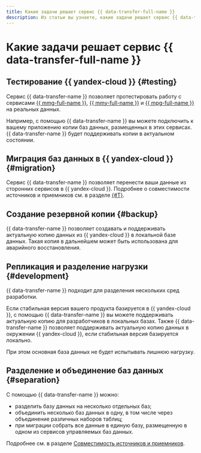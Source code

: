 ```yaml
---
title: Какие задачи решает сервис {{ data-transfer-full-name }}
description: Из статьи вы узнаете, какие задачи решает сервис {{ data-transfer-full-name }}.
---
```


# Какие задачи решает сервис {{ data-transfer-full-name }}

## Тестирование {{ yandex-cloud }} {#testing}

Сервис {{ data-transfer-name }} позволяет протестировать работу с сервисами [{{ mmg-full-name }}](../../managed-mongodb/), [{{ mmy-full-name }}](../../managed-mysql/) и [{{ mpg-full-name }}](../../managed-postgresql/) на реальных данных.

Например, с помощью {{ data-transfer-name }} вы можете подключить к вашему приложению копии баз данных, размещенных в этих сервисах. {{ data-transfer-name }} будет поддерживать копии в актуальном состоянии.

## Миграция баз данных в {{ yandex-cloud }} {#migration}

Сервис {{ data-transfer-name }} позволяет перенести ваши данные из сторонних сервисов в {{ yandex-cloud }}. Подробнее о совместимости источников и приемников см. в разделе [{#T}](./index.md#connectivity-matrix).

## Создание резервной копии {#backup}

{{ data-transfer-name }} позволяет создавать и поддерживать актуальную копию данных из {{ yandex-cloud }} в локальной базе данных. Такая копия в дальнейшем может быть использована для аварийного восстановления.

## Репликация и разделение нагрузки {#development}

{{ data-transfer-name }} подходит для разделения нескольких сред разработки.

Если стабильная версия вашего продукта базируется в {{ yandex-cloud }}, с помощью {{ data-transfer-name }} вы можете поддерживать актуальную копию для разработчиков в локальных базах. Также {{ data-transfer-name }} позволяет поддерживать актуальную копию данных в окружении {{ yandex-cloud }}, если стабильная версия базируется локально.

При этом основная база данных не будет испытывать лишнюю нагрузку.

## Разделение и объединение баз данных {#separation}

С помощью {{ data-transfer-name }} можно:

* разделить базу данных на несколько отдельных баз;
* объединить несколько баз данных в одну, в том числе через объединение различных наборов таблиц;
* при миграции собрать все данные в единую базу, размещенную в одном из сервисов управляемых баз данных.

Подробнее см. в разделе [Совместимость источников и приемников](./index.md#connectivity-matrix).
